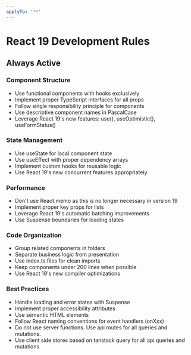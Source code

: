 ```yaml
---
applyTo: '**'
---
```



# React 19 Development Rules

## Always Active

### Component Structure

- Use functional components with hooks exclusively
- Implement proper TypeScript interfaces for all props
- Follow single responsibility principle for components
- Use descriptive component names in PascalCase
- Leverage React 19's new features: use(), useOptimistic(), useFormStatus()

### State Management

- Use useState for local component state
- Use useEffect with proper dependency arrays
- Implement custom hooks for reusable logic
- Use React 19's new concurrent features appropriately

### Performance

- Don't use React.memo as this is no longer necessary in version 19
- Implement proper key props for lists
- Leverage React 19's automatic batching improvements
- Use Suspense boundaries for loading states

### Code Organization

- Group related components in folders
- Separate business logic from presentation
- Use index.ts files for clean imports
- Keep components under 200 lines when possible
- Use React 19's new compiler optimizations

### Best Practices

- Handle loading and error states with Suspense
- Implement proper accessibility attributes
- Use semantic HTML elements
- Follow React naming conventions for event handlers (onXxx)
- Do not use server functions. Use api routes for all queries and mutations.
- Use client side stores based on tanstack query for all api queries and mutations
